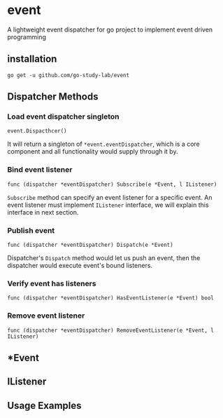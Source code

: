 # event
A lightweight event dispatcher for go project to implement event driven programming 


## installation
```shell
go get -u github.com/go-study-lab/event
```

## Dispatcher Methods

### Load event dispatcher singleton
```
event.Dispacthcer()
```
It will return a singleton of `*event.eventDispatcher`, which is a core component and all functionality would supply through it by.

### Bind event listener
```shell
func (dispatcher *eventDispatcher) Subscribe(e *Event, l IListener)
```
`Subscribe` method can specify an event listener for a specific event.
An event listener must implement `IListener` interface, we will explain this interface in next section. 

### Publish event
```shell
func (dispatcher *eventDispatcher) Dispatch(e *Event)
```
Dispatcher's `Dispatch` method would let us push an event, then the dispatcher would execute event's bound listeners. 
### Verify event has listeners
```shell
func (dispatcher *eventDispatcher) HasEventListener(e *Event) bool
```

### Remove event listener
```shell
func (dispatcher *eventDispatcher) RemoveEventListener(e *Event, l IListener)
```

## *Event

## IListener

## Usage Examples
